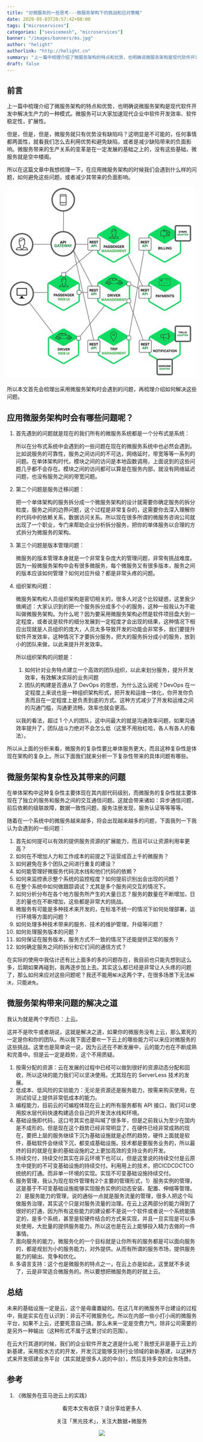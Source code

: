 ```yaml
---
title: "对微服务的一些思考---微服务架构下的挑战和应对策略"
date: 2020-05-03T20:57:42+08:00
tags: ["microservices"]
categories: ["sevicemesh", "microservices"]
banner: "/images/banners/ms.jpg"
author: "helight"
authorlink: "http://helight.cn"
summary: "上一篇中梳理介绍了微服务架构的特点和优势，也明确说微服务架构是现代软件开发中解决生产力的一种模式。微服务可以大家加速现代企业中软件开发效率、软件稳定性，扩展性。"
draft: false
---
```


## 前言
上一篇中梳理介绍了微服务架构的特点和优势，也明确说微服务架构是现代软件开发中解决生产力的一种模式。微服务可以大家加速现代企业中软件开发效率、软件稳定性，扩展性。

但是，但是，但是，微服务就只有优势没有缺陷吗？这明显是不可能的，任何事情都两面性，就看我们怎么去利用优势和避免缺陷，或者是减少缺陷带来的负面影响。微服务带来的生产关系的变革是在一定发展的基础之上的，没有这些基础，微服务就是空中楼阁。

所以在这篇文章中我想梳理一下，在应用微服务架构的时候我们会遇到什么样的问题，如何避免这些问题，或者减少其带来的负面影响。

![](imgs/ms.jpg)

所以本文首先会梳理出采用微服务架构时会遇到的问题，再梳理介绍如何解决这些问题。

## 应用微服务架构时会有哪些问题呢？
1. 首先遇到的问题就是现在的我们所有的微服务系统都是一个分布式是系统：
   
   所以在分布式系统中会遇到的一些问题在现在的微服务系统中也必然会遇到。比如说服务的可靠性，服务之间访问的不可达，网络延时，带宽等等一系列的问题。在单体架构时代，模块之间的访问是本地函数调用，上面说到的这些问题几乎都不会存在。模块之间的访问都可以算是在服务内部，就没有网络延迟问题，也没有服务之间的带宽问题。

2. 第二个问题是服务迁移问题：
   
   把一个单体架构的服务拆分成一个微服务架构的设计就需要你确定服务的拆分粒度，服务之间的边界问题，这个过程是非常复杂的，这需要你去深入理解你的代码中的依赖关系，数据访问关系。所以现在很多所谓的微服务咨询公司就出现了一个职业，专门来帮助企业分析拆分服务，把你的单体服务以合理的方式拆分为微服务的架构。

3. 第三个问题是版本管理问题：
   
   微服务的版本管理本身就是一个非常复杂庞大的管理问题，非常有挑战难度。因为一般微服务架构中会有很多微服务，每个微服务又有很多版本，服务之间的版本应该如何管理？如何对应升级？都是非常头疼的问题。

4. 组织架构问题：
   
   微服务架构和人员组织架构是密切相关的，很多人对这个比较疑惑，这里我少做阐述：大家认识到的把一个服务拆分成多个小的服务，这种一般我认为不能叫做微服务架构。为什么呢？因为要采用微服务架构必然是软件项目盘大到一定程度，或者说是软件的细分发展到一定程度才会出现的结果，这种情况下相应出现就是人员组织的庞大，人员太多导致开发的功能会非常多，我们要提升软件开发效率，这种情况下才要拆分服务，把大的服务拆分成小的服务，放到小的团队来做，以此来提升开发效率。

   所以组织架构的问题是：
   1. 如何针对业务特点建立一个高效的团队组织，以此来划分服务，提升开发效率，有效解决实际的业务问题
   2. 团队的构建是否遵从了 DevOps 的思想，为什么这么说呢？DevOps 在一定程度上来说也是一种组织架构形式，把开发和运维一体化，你开发你负责而且在一定程度上是负责到底的方式。这种方式减少了开发和运维之间的沟通门槛，沟通更流畅，效率也就会更高。
   
   以我的看法，超过 1 个人的团队，这中间最大的就是沟通效率问题，如果沟通效率提升了，团队战斗力绝对不会怎么低（这里不用抬杠哈，各人有各人的看法）。

所以从上面的分析来看，微服务的复杂性要比单体服务更大，而且这种复杂性是体现在架构的复杂上。所以下面我们就来分析一下复杂性带来的具体问题有哪些。

## 微服务架构复杂性及其带来的问题

在单体架构中这种复杂性主要体现在其内部代码级别，而微服务的复杂性就主要体现在了独立的服务和服务之间的交互通信问题。这就会带来诸如：异步通信问题，前后依赖的级联故障，数据一致性问题，服务注册发现，服务认证等等等等。

随着在一个系统中的微服务越来越多，将会出现越来越多的问题，下面我列一下我认为会遇到的一些问题：

1. 首先如何提可以有效的提供服务资源的扩展能力，而且可以让资源利用率更高？
2. 如何在不增加人力和工作成本的前提之下运营成百上千的微服务？
3. 如何避免在多个团队之间进行重复的建设？
4. 如何能管理好微服务代码流水线和他们代码的依赖？
5. 如何来监控表示整个系统的监控程度？如何提前识别出会出现的问题？
6. 在整个系统中如何做跟踪调试？尤其是多个服务间交互的情况下。
7. 如何分析分布在各个地方服务所产生的大量日志？服务的数量在不断增加，日志的量也在不断增加，这些都是非常大的挑战。
8. 微服务有可能是多种技术来开发的，在标准不统一的情况下如何处理部署，运行环境等方面的问题？
9. 如何处理多种技术带来的服务、技术的维护管理，升级等问题？
10. 如何处理服务版本的问题？
11. 如何保证在服务版本，服务方式不一致的情况下还能提供正常的服务？
12. 如何确定服务之间的拆分和它们间的通信方式？

在实际的使用中我估计还有比上面多的多的问题存在，我目前也只能先想到这么多，后期如果再碰到，我再逐步加上去。其实这么都已经是非常让人头疼的问题了，那么如何来应对这些问题呢？我还不能用`解决`这两个字，在很多场景下无法`解决`，只能`避免`。

## 微服务架构带来问题的解决之道

我认为就是两个字而已：上云。

这并不是吹牛或者胡说，这就是解决之道，如果你的微服务没有上云，那么累死的一定是你和你的团队。所以我下面还要`吹`一下云上的哪些能力可以来应对微服务的这些挑战。这里也是简单说一说，因为云还在不断发展中，云的能力也在不断成熟和完善中。但是云一定是趋势，这个不用质疑。

1. 按需分配的资源：云在发展的过程中已经可以做到很好的资源动态分配和回收，所以这块的能力我们可以坚决使用。尤其现在的 ServerLess 技术的发展。
2. 低成本、低风险的实验能力：无论是资源还是服务能力，按需来购买使用，在测试验证上提供非常低成本的能力。
3. 编程能力，目前云的可编程体现在云上的所有服务都有 API 接口，我们可以使用胶水层代码快速构建适合自己的开发流水线和环境。
4. 基础设施即代码，这口号其实也是叫喊了很多年，但是之前我认为至少在国内是不成形的。但是现在这个趋势已经非常明显了，在硬件已经非常成熟的现在，要把上层的服务继续下沉为基础设施就是必然的趋势，硬件上面就是软件，基础软件会继续下沉，都变成基础设施。技术都是要服务业务的，所以最终的目的就是在新的基础设施的之上更加高效的支持业务的开发。
5. 持续交付，持续交付其实在非云环境下也可以，但是这里说的持续交付是云原生中提到的不可变基础设施的持续交付。利用用上的技术，把CICDCDCTCO统统的打通。而非单一环境的实现。实现不可变基础设施持续交付。
6. 服务管理，我认为现在软件管理有2个主要的管理形式，1）服务实例的管理，这是基于不可变基础设施能够实现服务实例的动态安装、配置、伸缩等管理。2）是服务能力的管理，说的通俗一点就是服务流量的管理，很多人把这个叫做服务治理，其实这个只是对服务流量的治理。在云上这两部分的能力得到了很好的打通，因为所有这些能力的建设都不是说一个软件或者说一个系统能搞定的，是多个系统，甚至是软硬件结合的方式来实现，并且一旦实现是可以多处使用，大批量的提供服务能力。所以这也是在云上能够投入精力去做的一件事情。
7. 面向服务的能力，微服务化的一个目标就是让你所有的服务都是可以面向服务的，都是规划为小的服务能力，对外提供。从而有所谓的服务市场，提供服务能力的输出、竞争和优化。
8. 多语言支持：这个也是微服务的特点之一，在云上亦是如此，这里就不多说了，云是非常适合微服务的。所以要想把微服务跑的好就上云。


## 总结
未来的基础设施一定是云，这个是毋庸置疑的。在这几年的微服务平台建设的过程中，我是实实在在认识到：非云不可微服务化。所以在内部一些小打小闹的微服务平台，如果不上云，还要死意自己搞，那么未来一定是空费力气，除非公司需要的是另外一种输出（这种形式不属于这里讨论的范围）。

在云大行其道的时候，我们的企业软件开发之道是什么呢？我想无非是基于云上的新基建，采用胶水方式的开发，开发沉淀能够支持行业领域的新新基建，以这种方式来开发搭建业务平台（其实就是很多人说的中台），然后支持多变的业务场景。

## 参考
1. 《微服务在亚马逊云上的实践》

<center>
看完本文有收获？请分享给更多人

关注「黑光技术」，关注大数据+微服务

![](/images/qrcode_helight_tech.jpg)
</center>